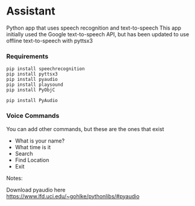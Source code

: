 # Assistant
Python app that uses speech recognition and text-to-speech This app initially used the Google text-to-speech API, but has been updated to use offline text-to-speech with pyttsx3

### Requirements

```
pip install speechrecognition
pip install pyttsx3
pip install pyaudio
pip install playsound
pip install PyObjC
```
```
pip install PyAudio
```
### Voice Commands

You can add other commands, but these are the ones that exist

- What is your name?
- What time is it
- Search
- Find Location
- Exit

Notes:

Download pyaudio here 
https://www.lfd.uci.edu/~gohlke/pythonlibs/#pyaudio
